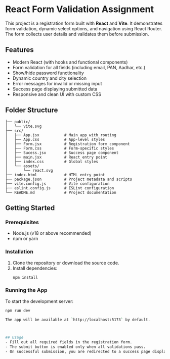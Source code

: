 # React Form Validation Assignment

This project is a registration form built with **React** and **Vite**. It demonstrates form validation, dynamic select options, and navigation using React Router. The form collects user details and validates them before submission.

## Features

- Modern React (with hooks and functional components)
- Form validation for all fields (including email, PAN, Aadhar, etc.)
- Show/hide password functionality
- Dynamic country and city selection
- Error messages for invalid or missing input
- Success page displaying submitted data
- Responsive and clean UI with custom CSS

## Folder Structure

```
├── public/
│   └── vite.svg
├── src/
│   ├── App.jsx           # Main app with routing
│   ├── App.css           # App-level styles
│   ├── Form.jsx          # Registration form component
│   ├── Form.css          # Form-specific styles
│   ├── Sucess.jsx        # Success page component
│   ├── main.jsx          # React entry point
│   ├── index.css         # Global styles
│   └── assets/
│       └── react.svg
├── index.html            # HTML entry point
├── package.json          # Project metadata and scripts
├── vite.config.js        # Vite configuration
├── eslint.config.js      # ESLint configuration
└── README.md             # Project documentation
```

## Getting Started

### Prerequisites
- Node.js (v18 or above recommended)
- npm or yarn

### Installation
1. Clone the repository or download the source code.
2. Install dependencies:
   ```sh
   npm install


### Running the App
To start the development server:
```sh
npm run dev

The app will be available at `http://localhost:5173` by default.



## Usage
- Fill out all required fields in the registration form.
- The submit button is enabled only when all validations pass.
- On successful submission, you are redirected to a success page displaying your data.

